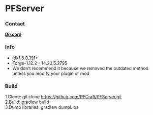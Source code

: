# PFServer
### Contact
[**Discord**](https://discord.gg/HNmmrCV)

### Info
* jdk1.8.0_191+
* Forge-1.12.2 - 14.23.5.2795
* We don't recommend it because we removed the outdated method unless you modify your plugin or mod

### Build
1.Clone: git clone https://github.com/PFCraft/PFServer.git<br>
2.Build: gradlew build<br>
3.Dump libraries: gradlew dumpLibs
